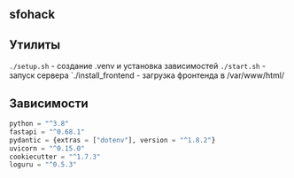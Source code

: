 ## sfohack

## Утилиты
`./setup.sh` - создание .venv и установка зависимостей
`./start.sh` - запуск сервера
`./install_frontend - загрузка фронтенда в /var/www/html/

## Зависимости
```python
python = "^3.8"
fastapi = "^0.68.1"
pydantic = {extras = ["dotenv"], version = "^1.8.2"}
uvicorn = "^0.15.0"
cookiecutter = "^1.7.3"
loguru = "^0.5.3"
```
